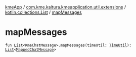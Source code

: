 [kmeApp](../../index.md) / [com.kme.kaltura.kmeapplication.util.extensions](../index.md) / [kotlin.collections.List](index.md) / [mapMessages](./map-messages.md)

# mapMessages

`fun `[`List`](https://kotlinlang.org/api/latest/jvm/stdlib/kotlin.collections/-list/index.html)`<KmeChatMessage>.mapMessages(timeUtil: `[`TimeUtil`](../../com.kme.kaltura.kmeapplication.util/-time-util/index.md)`): `[`List`](https://kotlinlang.org/api/latest/jvm/stdlib/kotlin.collections/-list/index.html)`<`[`MappedChatMessage`](../../com.kme.kaltura.kmeapplication.data/-mapped-chat-message/index.md)`>`